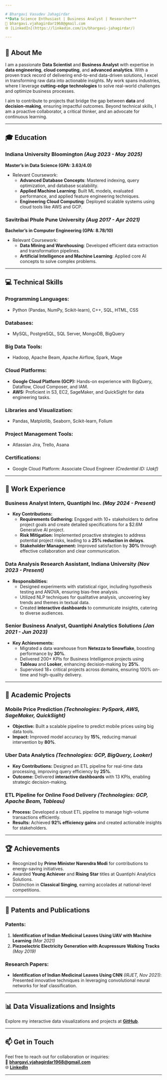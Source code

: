 ```yaml
---

# Bhargavi Vasudev Jahagirdar  
**Data Science Enthusiast | Business Analyst | Researcher**  
📧 bhargavi.vjahagirdar1968@gmail.com  
🌐 [LinkedIn](https://linkedin.com/in/bhargavi-jahagirdar/)  

---
```


## 🌟 About Me  
I am a passionate **Data Scientist** and **Business Analyst** with expertise in **data engineering**, **cloud computing**, and **advanced analytics**. With a proven track record of delivering end-to-end data-driven solutions, I excel in transforming raw data into actionable insights. My work spans industries, where I leverage **cutting-edge technologies** to solve real-world challenges and optimize business processes.  

I aim to contribute to projects that bridge the gap between **data** and **decision-making**, ensuring impactful outcomes. Beyond technical skills, I am a proactive collaborator, a critical thinker, and an advocate for continuous learning.

---

## 🎓 Education  
### **Indiana University Bloomington** *(Aug 2023 - May 2025)*  
**Master’s in Data Science (GPA: 3.63/4.0)**  
- Relevant Coursework:  
  - **Advanced Database Concepts**: Mastered indexing, query optimization, and database scalability.  
  - **Applied Machine Learning**: Built ML models, evaluated performance, and applied feature engineering techniques.  
  - **Engineering Cloud Computing**: Deployed scalable systems using cloud tools like AWS and GCP.  

### **Savitribai Phule Pune University** *(Aug 2017 - Apr 2021)*  
**Bachelor’s in Computer Engineering (GPA: 8.78/10)**  
- Relevant Coursework:  
  - **Data Mining and Warehousing**: Developed efficient data extraction and transformation pipelines.  
  - **Artificial Intelligence and Machine Learning**: Applied core AI concepts to solve complex problems.  

---

## 💻 Technical Skills  
### **Programming Languages:**  
- Python (Pandas, NumPy, Scikit-learn), C++, SQL, HTML, CSS  

### **Databases:**  
- MySQL, PostgreSQL, SQL Server, MongoDB, BigQuery  

### **Big Data Tools:**  
- Hadoop, Apache Beam, Apache Airflow, Spark, Mage  

### **Cloud Platforms:**  
- **Google Cloud Platform (GCP):** Hands-on experience with BigQuery, Dataflow, Cloud Composer, and IAM.  
- **AWS:** Proficient in S3, EC2, SageMaker, and QuickSight for data engineering tasks.  

### **Libraries and Visualization:**  
- Pandas, Matplotlib, Seaborn, Scikit-learn, Folium  

### **Project Management Tools:**  
- Atlassian Jira, Trello, Asana  

### **Certifications:**  
- Google Cloud Platform: Associate Cloud Engineer *(Credential ID: IJakf)*  

---

## 🏢 Work Experience  

### **Business Analyst Intern, Quantiphi Inc.** *(May 2024 - Present)*  
- **Key Contributions:**  
  - **Requirements Gathering:** Engaged with 10+ stakeholders to define project goals and create detailed specifications for a $2.6M Generative AI project.  
  - **Risk Mitigation:** Implemented proactive strategies to address potential project risks, leading to a **25% reduction in delays**.  
  - **Stakeholder Management:** Improved satisfaction by **30%** through effective collaboration and clear communication.  

### **Data Analysis Research Assistant, Indiana University** *(Nov 2023 - Present)*  
- **Responsibilities:**  
  - Designed experiments with statistical rigor, including hypothesis testing and ANOVA, ensuring bias-free analysis.  
  - Utilized NLP techniques for qualitative analysis, uncovering key trends and themes in textual data.  
  - Created **interactive dashboards** to communicate insights, catering to diverse audiences.  

### **Senior Business Analyst, Quantiphi Analytics Solutions** *(Jan 2021 - Jun 2023)*  
- **Key Achievements:**  
  - Migrated a data warehouse from **Netezza to Snowflake**, boosting performance by **30%**.  
  - Delivered 200+ KPIs for Business Intelligence projects using **Tableau** and **Looker**, enhancing decision-making by **25%**.  
  - Supervised 18+ critical projects across domains, ensuring 100% on-time and high-quality delivery.  

---

## 📂 Academic Projects  

### **Mobile Price Prediction** *(Technologies: PySpark, AWS, SageMaker, QuickSight)*  
- **Objective:** Built a scalable pipeline to predict mobile prices using big data tools.  
- **Impact:** Improved model accuracy by **15%**, reducing manual intervention by **80%**.  

### **Uber Data Analytics** *(Technologies: GCP, BigQuery, Looker)*  
- **Key Contributions:** Designed an ETL pipeline for real-time data processing, improving query efficiency by **25%**.  
- **Outcome:** Delivered **interactive dashboards** with 13 KPIs, enabling strategic decision-making.  

### **ETL Pipeline for Online Food Delivery** *(Technologies: GCP, Apache Beam, Tableau)*  
- **Process:** Developed a robust ETL pipeline to manage high-volume transactions efficiently.  
- **Results:** Achieved **92% efficiency gains** and created actionable insights for stakeholders.  

---

## 🏆 Achievements  
- Recognized by **Prime Minister Narendra Modi** for contributions to energy-saving initiatives.  
- Awarded **Young Achiever** and **Rising Star** titles at Quantiphi Analytics Solutions.  
- Distinction in **Classical Singing**, earning accolades at national-level competitions.  

---

## 📜 Patents and Publications  

### **Patents:**  
1. **Identification of Indian Medicinal Leaves Using UAV with Machine Learning** *(Mar 2021)*  
2. **Piezoelectric Electricity Generation with Acupressure Walking Tracks** *(May 2019)*  

### **Research Papers:**  
- **Identification of Indian Medicinal Leaves Using CNN** *(IRJET, Nov 2021)*: Presented innovative techniques in leveraging convolutional neural networks for leaf classification.  

---

## 📊 Data Visualizations and Insights  
Explore my interactive data visualizations and projects at **[GitHub](https://github.com/bhargavi-jahagirdar)**.  

---

## 📫 Get in Touch  
Feel free to reach out for collaboration or inquiries:  
📧 **bhargavi.vjahagirdar1968@gmail.com**  
🌐 **[LinkedIn](https://linkedin.com/in/bhargavi-jahagirdar/)**  

---
